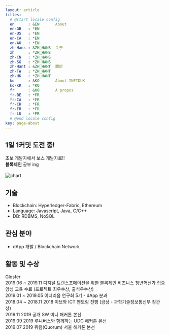 ```yaml
---
layout: article
titles:
  # @start locale config
  en      : &EN       About
  en-GB   : *EN
  en-US   : *EN
  en-CA   : *EN
  en-AU   : *EN
  zh-Hans : &ZH_HANS  关于
  zh      : *ZH_HANS
  zh-CN   : *ZH_HANS
  zh-SG   : *ZH_HANS
  zh-Hant : &ZH_HANT  關於
  zh-TW   : *ZH_HANT
  zh-HK   : *ZH_HANT
  ko      : &KO       About INFIDUK
  ko-KR   : *KO
  fr      : &KO       À propos
  fr-BE   : *FR
  fr-CA   : *FR
  fr-CH   : *FR
  fr-FR   : *FR
  fr-LU   : *FR
  # @end locale config
key: page-about
---
```


## 1일 1커밋 도전 중!
초보 개발자에서 보스 개발자로!!
<br /><b>블록체인</b> 공부 ing
<br /><br />![chart](https://ghchart.rshah.org/infiduk)

## 기술
- Blockchain: Hyperledger-Fabric, Ethereum
- Language: Javascript, Java, C/C++
- DB: RDBMS, NoSQL

## 관심 분야
- dApp 개발 / Blockchain Network 

## 활동 및 수상
Glosfer
<br />2019.06 ~ 2019.11 디지털 트랜스포메이션을 위한 블록체인 비즈니스 청년혁신가 집중 양성 교육 수료 (프로젝트 최우수상, 출석우수상)
<br />2019.01 ~ 2019.05 이더리움 연구회 5기 - dApp 분과
<br />2018.04 ~ 2018.11 2018 이브와 ICT 멘토링 진행 (금상 - 과학기술정보통신부 장관상)
<br />2019.11 2019 공개 SW 미니 해커톤 본선
<br />2019.09 2019 루니버스와 함께하는 UDC 해커톤 본선
<br />2019.07 2019 쿼럼(Quorum) 서울 해커톤 본선
